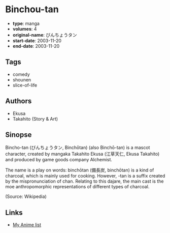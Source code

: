 # Binchou-tan

-   **type**: manga
-   **volumes**: 4
-   **original-name**: びんちょうタン
-   **start-date**: 2003-11-20
-   **end-date**: 2003-11-20

## Tags

-   comedy
-   shounen
-   slice-of-life

## Authors

-   Ekusa
-   Takahito (Story & Art)

## Sinopse

Bincho-tan (びんちょうタン, Binchōtan) (also Binchō-tan) is a mascot character, created by mangaka Takahito Ekusa (江草天仁, Ekusa Takahito) and produced by game goods company Alchemist.

The name is a play on words: binchōtan (備長炭, binchōtan) is a kind of charcoal, which is mainly used for cooking. However, -tan is a suffix created by the mispronunciation of chan. Relating to this dajare, the main cast is the moe anthropomorphic representations of different types of charcoal.

(Source: Wikipedia)

## Links

-   [My Anime list](https://myanimelist.net/manga/5098/Binchou-tan)
